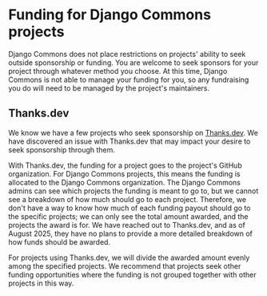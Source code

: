 # Funding for Django Commons projects

Django Commons does not place restrictions on projects' ability to seek outside sponsorship or funding. You are welcome to seek sponsors for your project through whatever method you choose. At this time, Django Commons is not able to manage your funding for you, so any fundraising you do will need to be managed by the project's maintainers.

## Thanks.dev

We know we have a few projects who seek sponsorship on [Thanks.dev](https://thanks.dev/home). We have discovered an issue with Thanks.dev that may impact your desire to seek sponsorship through them.

With Thanks.dev, the funding for a project goes to the project's GitHub organization. For Django Commons projects, this means the funding is allocated to the Django Commons organization. The Django Commons admins can see which projects the funding is meant to go to, but we cannot see a breakdown of how much should go to each project. Therefore, we don't have a way to know how much of each funding payout should go to the specific projects; we can only see the total amount awarded, and the projects the award is for. We have reached out to Thanks.dev, and as of August 2025, they have no plans to provide a more detailed breakdown of how funds should be awarded.

For projects using Thanks.dev, we will divide the awarded amount evenly among the specified projects. We recommend that projects seek other funding opportunities where the funding is not grouped together with other projects in this way.
